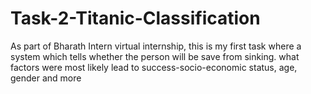 # Task-2-Titanic-Classification
As part of Bharath Intern virtual internship, this is my first task where  a system which tells whether the person will be save from sinking. what factors were most likely lead to success-socio-economic status, age, gender and more
